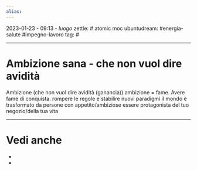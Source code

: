 ```yaml
---
alias: 
---
```

2023-01-23 - 09:13 - *luogo*
zettle: # atomic moc
ubuntudream: #energia-salute #impegno-lavoro 
tag: #

---
# Ambizione sana - che non vuol dire avidità


Ambizione (che non vuol dire avidità (ganancia))
ambizione = fame. Avere fame di conquista.
rompere le regole e stabilire nuovi paradigmi
il mondo è trasformato da persone con appetito/ambiziose
essere protagonista del tuo negozio/della tua vita


---
# Vedi anche
- 
- 